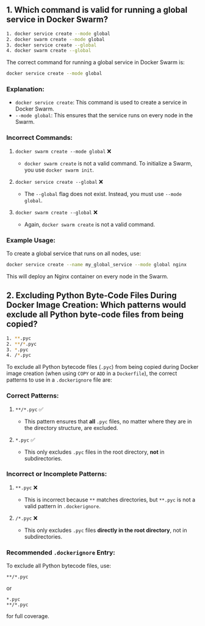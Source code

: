 ## 1. Which command is valid for running a global service in Docker Swarm?

```sh
1. docker service create --mode global 
2. docker swarm create --mode global 
3. docker service create --global 
4. docker swarm create --global
```

The correct command for running a global service in Docker Swarm is:

```sh
docker service create --mode global
```

### Explanation:
- `docker service create`: This command is used to create a service in Docker Swarm.
- `--mode global`: This ensures that the service runs on every node in the Swarm.

### Incorrect Commands:
1. `docker swarm create --mode global` ❌  
   - `docker swarm create` is not a valid command. To initialize a Swarm, you use `docker swarm init`.

2. `docker service create --global` ❌  
   - The `--global` flag does not exist. Instead, you must use `--mode global`.

3. `docker swarm create --global` ❌  
   - Again, `docker swarm create` is not a valid command.

### Example Usage:
To create a global service that runs on all nodes, use:

```sh
docker service create --name my_global_service --mode global nginx
```

This will deploy an Nginx container on every node in the Swarm.




## 2. Excluding Python Byte-Code Files During Docker Image Creation: Which patterns would exclude all Python byte-code files from being copied?

```sh
1. **.pyc
2. **/*.pyc
3. *.pyc
4. /*.pyc
```

To exclude all Python bytecode files (`.pyc`) from being copied during Docker image creation (when using `COPY` or `ADD` in a `Dockerfile`), the correct patterns to use in a `.dockerignore` file are:

### Correct Patterns:
1. `**/*.pyc` ✅  
   - This pattern ensures that **all** `.pyc` files, no matter where they are in the directory structure, are excluded.

2. `*.pyc` ✅  
   - This only excludes `.pyc` files in the root directory, **not** in subdirectories.

### Incorrect or Incomplete Patterns:
1. `**.pyc` ❌  
   - This is incorrect because `**` matches directories, but `**.pyc` is not a valid pattern in `.dockerignore`.

2. `/*.pyc` ❌  
   - This only excludes `.pyc` files **directly in the root directory**, not in subdirectories.

### Recommended `.dockerignore` Entry:
To exclude all Python bytecode files, use:

```
**/*.pyc
```

or

```
*.pyc
**/*.pyc
```

for full coverage.
